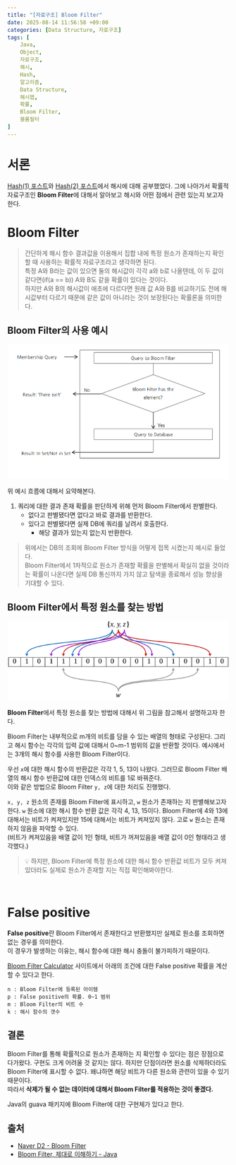 ```yaml
---
title: "[자료구조] Bloom Filter"
date: 2025-08-14 11:56:58 +09:00
categories: [Data Structure, 자료구조]
tags: [
    Java,
    Object,
    자료구조,
    해시,
    Hash,
    알고리즘,
    Data Structure,
    해시맵,
    확률,
    Bloom Filter,
    블룸필터
]
---
```


# 서론

[Hash(1) 포스트](https://longnh214.github.io/posts/Java_Hash_1/)와 [Hash(2) 포스트](https://longnh214.github.io/posts/Java_Hash_2/)에서 해시에 대해 공부했었다. 그에 나아가서 확률적 자료구조인 **Bloom Filter**에 대해서 알아보고 해시와 어떤 점에서 관련 있는지 보고자 한다.  

# Bloom Filter

> 간단하게 해시 함수 결과값을 이용해서 집합 내에 특정 원소가 존재하는지 확인할 때 사용하는 확률적 자료구조라고 생각하면 된다.  
> 특정 A와 B라는 값이 있으면 둘의 해시값이 각각 a와 b로 나올텐데, 이 두 값이 같다면(if(a == b)) A와 B도 같을 확률이 있다는 것이다.  
> 하지만 A와 B의 해시값이 애초에 다르다면 원래 값 A와 B를 비교하기도 전에 해시값부터 다르기 때문에 같은 값이 아니라는 것이 보장된다는 확률론을 의미한다.

## Bloom Filter의 사용 예시

<div style="text-align: center;">
    <img src="../assets/img/develop/Bloom_Filter_example_DB.png" alt="bloom_filter_example" width="500">
</div>

위 예시 흐름에 대해서 요약해본다.

1. 쿼리에 대한 결과 존재 확률을 판단하게 위해 먼저 Bloom Filter에서 판별한다.
   - 없다고 판별됐다면 없다고 바로 결과를 반환한다.  
   - 있다고 판별됐다면 실제 DB에 쿼리를 날려서 호출한다.
      - 해당 결과가 있는지 없는지 반환한다.

> 위에서는 DB의 조회에 Bloom Filter 방식을 어떻게 접목 시켰는지 예시로 들었다.  
> Bloom Filter에서 1차적으로 원소가 존재할 확률을 판별해서 확실히 없을 것이라는 확률이 나온다면 실제 DB 통신까지 가지 않고 탐색을 종료해서 성능 향상을 기대할 수 있다.

## Bloom Filter에서 특정 원소를 찾는 방법

<div style="text-align: center;">
    <img src="../assets/img/develop/bloom_filter_find.png" alt="bloom_filter_find" width="500">
</div>

**Bloom Filter**에서 특정 원소를 찾는 방법에 대해서 위 그림을 참고해서 설명하고자 한다.

Bloom Filter는 내부적으로 m개의 비트를 담을 수 있는 배열의 형태로 구성된다. 그리고 해시 함수는 각각의 입력 값에 대해서 0~m-1 범위의 값을 반환할 것이다. 예시에서는 3개의 해시 함수를 사용한 Bloom Filter이다.

우선 `x`에 대한 해시 함수의 반환값은 각각 1, 5, 13이 나왔다. 그러므로 Bloom Filter 배열의 해시 함수 반환값에 대한 인덱스의 비트를 1로 바꿔준다.  
이와 같은 방법으로 Bloom Filter `y, z`에 대한 처리도 진행했다.

`x, y, z` 원소의 존재를 Bloom Filter에 표시하고, `w` 원소가 존재하는 지 판별해보고자 한다. `w` 원소에 대한 해시 함수 반환 값은 각각 4, 13, 15이다. Bloom Filter에 4와 13에 대해서는 비트가 켜져있지만 15에 대해서는 비트가 켜져있지 않다. 고로 `w` 원소는 존재하지 않음을 파악할 수 있다.  
(비트가 켜져있음을 배열 값이 1인 형태, 비트가 꺼져있음을 배열 값이 0인 형태라고 생각했다.)

> 💡 하지만, Bloom Filter에 특정 원소에 대한 해시 함수 반환값 비트가 모두 켜져있더라도 실제로 원소가 존재할 지는 직접 확인해봐야한다.

<br>

# False positive

**False positive**란 Bloom Filter에서 존재한다고 반환했지만 실제로 원소를 조회하면 없는 경우를 의미한다.  
이 경우가 발생하는 이유는, 해시 함수에 대한 해시 충돌이 불가피하기 때문이다.

[Bloom Filter Calculator](https://hur.st/bloomfilter/) 사이트에서 아래의 조건에 대한 False positive 확률을 계산할 수 있다고 한다.

```text
n : Bloom Filter에 등록된 아이템
p : False positive의 확률. 0~1 범위
m : Bloom Filter의 비트 수
k : 해시 함수의 갯수
```

## 결론

Bloom Filter를 통해 확률적으로 원소가 존재하는 지 확인할 수 있다는 점은 장점으로 다가왔다. 구현도 크게 어려울 것 같지는 않다. 하지만 단점이라면 원소를 삭제하더라도 Bloom Filter에 표시할 수 없다. 왜냐하면 해당 비트가 다른 원소와 관련이 있을 수 있기 때문이다.  
따라서 **삭제가 될 수 없는 데이터에 대해서 Bloom Filter를 적용하는 것이 좋겠다.**  

Java의 guava 패키지에 Bloom Filter에 대한 구현체가 있다고 한다.

## 출처

- [Naver D2 - Bloom Filter](https://d2.naver.com/helloworld/749531)
- [Bloom Filter, 제대로 이해하기 - Java](https://gngsn.tistory.com/201)
